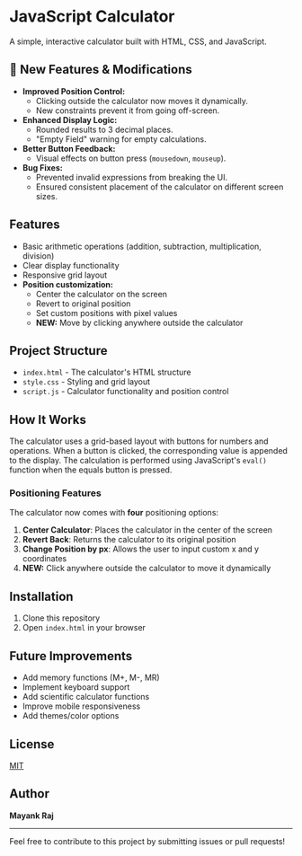 # JavaScript Calculator  

A simple, interactive calculator built with HTML, CSS, and JavaScript.   

## 🚀 New Features & Modifications  
- **Improved Position Control:**  
  - Clicking outside the calculator now moves it dynamically.  
  - New constraints prevent it from going off-screen.  
- **Enhanced Display Logic:**  
  - Rounded results to 3 decimal places.  
  - "Empty Field" warning for empty calculations.  
- **Better Button Feedback:**  
  - Visual effects on button press (`mousedown`, `mouseup`).  
- **Bug Fixes:**  
  - Prevented invalid expressions from breaking the UI.  
  - Ensured consistent placement of the calculator on different screen sizes.  

## Features  
- Basic arithmetic operations (addition, subtraction, multiplication, division)  
- Clear display functionality  
- Responsive grid layout  
- **Position customization:**  
  - Center the calculator on the screen  
  - Revert to original position  
  - Set custom positions with pixel values  
  - **NEW:** Move by clicking anywhere outside the calculator  

## Project Structure  
- `index.html` - The calculator's HTML structure  
- `style.css` - Styling and grid layout  
- `script.js` - Calculator functionality and position control  

## How It Works  
The calculator uses a grid-based layout with buttons for numbers and operations. When a button is clicked, the corresponding value is appended to the display. The calculation is performed using JavaScript's `eval()` function when the equals button is pressed.  

### Positioning Features  
The calculator now comes with **four** positioning options:  
1. **Center Calculator**: Places the calculator in the center of the screen  
2. **Revert Back**: Returns the calculator to its original position  
3. **Change Position by px**: Allows the user to input custom x and y coordinates  
4. **NEW:** Click anywhere outside the calculator to move it dynamically  

## Installation  
1. Clone this repository  
2. Open `index.html` in your browser  

## Future Improvements  
- Add memory functions (M+, M-, MR)  
- Implement keyboard support  
- Add scientific calculator functions  
- Improve mobile responsiveness  
- Add themes/color options  

## License  
[MIT](LICENSE)  

## Author  
<b>Mayank Raj</b>  

---  
Feel free to contribute to this project by submitting issues or pull requests!  

